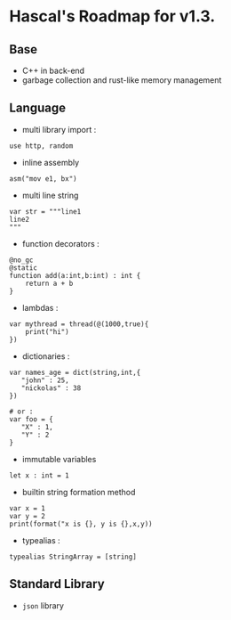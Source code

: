# Hascal's Roadmap for v1.3.

## Base
- C++ in back-end
- garbage collection and rust-like memory management

## Language
- multi library import :
```
use http, random
```

- inline assembly
```
asm("mov e1, bx")
```

- multi line string
``` 
var str = """line1
line2
"""
```

- function decorators :
```
@no_gc
@static
function add(a:int,b:int) : int {
    return a + b
}
```
- lambdas :
```
var mythread = thread(@(1000,true){
    print("hi")
})
```

- dictionaries :
```
var names_age = dict(string,int,{
   "john" : 25,
   "nickolas" : 38
})

# or :
var foo = {
   "X" : 1,
   "Y" : 2
}
```

- immutable variables
```
let x : int = 1
```

- builtin string formation method
```
var x = 1
var y = 2
print(format("x is {}, y is {},x,y))
```

- typealias :
```
typealias StringArray = [string]
```
## Standard Library
- `json` library
